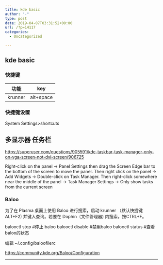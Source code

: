 ```yaml
---
title: kde basic
author: "-"
type: post
date: 2019-04-07T03:31:52+00:00
url: /?p=14117
categories:
  - Uncategorized

---
```

## kde basic
### 快捷键

|功能|key|
|-|-|
|krunner|alt+space|
### 快捷键设置
System Settings>shortcuts
## 多显示器 任务栏

https://superuser.com/questions/905591/kde-taskbar-task-manager-only-on-vga-screen-not-dvi-screen/906725
  
Right-click on the panel -> Panel Settings then drag the Screen Edge bar to the bottom of the screen to move the panel. Then right click on the panel -> Add Widgets -> Double-click on Task Manager. Then right-click somewhere near the middle of the panel -> Task Manager Settings -> Only show tasks from the current screen

### Baloo
为了在 Plasma 桌面上使用 Baloo 进行搜索，启动 krunner （默认快捷键 ALT+F2) 并键入查询。若要在 Dophin（文件管理器) 内搜索，按CTRL+F。

balooctl stop   #停止 baloo
balooctl disable  #禁用baloo
balooctl status  #查看baloo的状态

编辑 ~/.config/baloofilerc

https://community.kde.org/Baloo/Configuration


---

